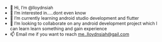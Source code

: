- 👋 Hi, I’m @lloydnsiah
- 👀 I’m interested in.....dont even know 
- 🌱 I’m currently learning android studio development and flutter
- 💞️ I’m looking to collaborate on any android development project which l can learn learn something and gain experience
- 📫 Email me if you want to reach me..lloydnsiah@gail.com

<!---
lloydnsiah/lloydnsiah is a ✨ special ✨ repository because its `README.md` (this file) appears on your GitHub profile.
You can click the Preview link to take a look at your changes.
--->
